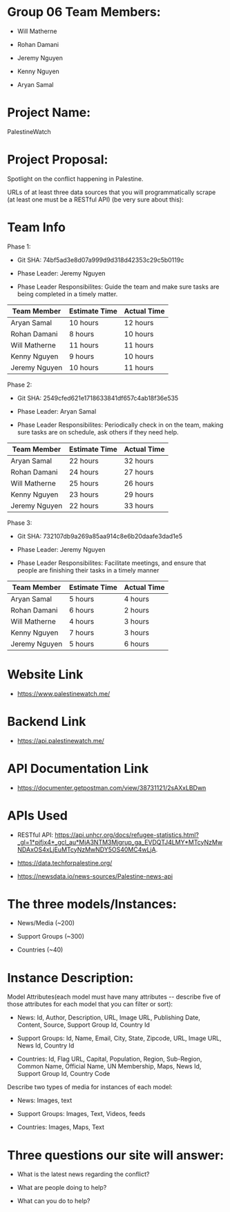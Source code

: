 # Group 06 Team Members:

- Will Matherne

- Rohan Damani

- Jeremy Nguyen

- Kenny Nguyen

- Aryan Samal

# Project Name: 

PalestineWatch

# Project Proposal:

Spotlight on the conflict happening in Palestine.

URLs of at least three data sources that you will programmatically scrape (at least one must be a RESTful API) (be very sure about this):

# Team Info

Phase 1:

- Git SHA: 74bf5ad3e8d07a999d9d318d42353c29c5b0119c

- Phase Leader: Jeremy Nguyen

- Phase Leader Responsibilites: Guide the team and make sure tasks are being
completed in a timely matter.

| Team Member | Estimate Time | Actual Time |
| ----- | --- | --- | 
| Aryan Samal       | 10 hours | 12 hours |
| Rohan Damani      |  8 hours | 10 hours |
| Will Matherne     | 11 hours | 11 hours |
| Kenny Nguyen      | 9 hours  | 10 hours |
| Jeremy Nguyen     | 10 hours | 11 hours |


Phase 2:

- Git SHA: 2549cfed621e1718633841df657c4ab18f36e535

- Phase Leader: Aryan Samal

- Phase Leader Responsibilites: Periodically check in on the team, making sure tasks
are on schedule, ask others if they need help.

| Team Member | Estimate Time | Actual Time |
| ----- | --- | --- | 
| Aryan Samal       | 22 hours | 32 hours |
| Rohan Damani      |  24 hours | 27 hours |
| Will Matherne     |  25 hours | 26 hours |
| Kenny Nguyen      | 23 hours  | 29 hours |
| Jeremy Nguyen     | 22 hours | 33 hours |


Phase 3:

- Git SHA: 732107db9a269a85aa914c8e6b20daafe3dad1e5

- Phase Leader: Jeremy Nguyen

- Phase Leader Responsibilites: Facilitate meetings, and ensure that people
are finishing their tasks in a timely manner

| Team Member | Estimate Time | Actual Time |
| ----- | --- | --- | 
| Aryan Samal       | 5 hours | 4 hours |
| Rohan Damani      |  6 hours | 2 hours |
| Will Matherne     |  4 hours | 3 hours |
| Kenny Nguyen      | 7 hours  | 3 hours |
| Jeremy Nguyen     | 5 hours | 6 hours |

# Website Link

- https://www.palestinewatch.me/

# Backend Link

- https://api.palestinewatch.me/

# API Documentation Link

- https://documenter.getpostman.com/view/38731121/2sAXxLBDwn

# APIs Used

- RESTful API: https://api.unhcr.org/docs/refugee-statistics.html?_gl=1*pjfjx4*_gcl_au*MjA3NTM3Mjgrup_ga_EVDQTJ4LMY*MTcyNzMwNDAxOS4xLjEuMTcyNzMwNDY5OS40MC4wLjA.

- https://data.techforpalestine.org/

- https://newsdata.io/news-sources/Palestine-news-api


# The three models/Instances:

- News/Media (~200)

- Support Groups (~300)

- Countries (~40)

# Instance Description:

Model Attributes(each model must have many attributes -- describe five of those attributes for each model that you can filter or sort):

- News: Id, Author, Description, URL, Image URL, Publishing Date, Content, Source, Support Group Id, Country Id

- Support Groups: Id, Name, Email, City, State, Zipcode, URL, Image URL, News Id, Country Id

- Countries: Id, Flag URL, Capital, Population, Region, Sub-Region, Common Name, Official Name, UN Membership, Maps, News Id, Support Group Id, Country Code 

Describe two types of media for instances of each model:

- News: Images, text

- Support Groups: Images, Text, Videos, feeds

- Countries: Images, Maps, Text

# Three questions our site will answer:

- What is the latest news regarding the conflict?

- What are people doing to help?

- What can you do to help?
